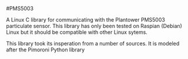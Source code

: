 #PMS5003

A Linux C library for communicating with the Plantower PMS5003 particulate sensor. This library has only been tested on Raspian (Debian) Linux but it should be compatible with other Linux sytems.

This library took its insperation from a number of sources. It is modeled after the Pimoroni Python library 

